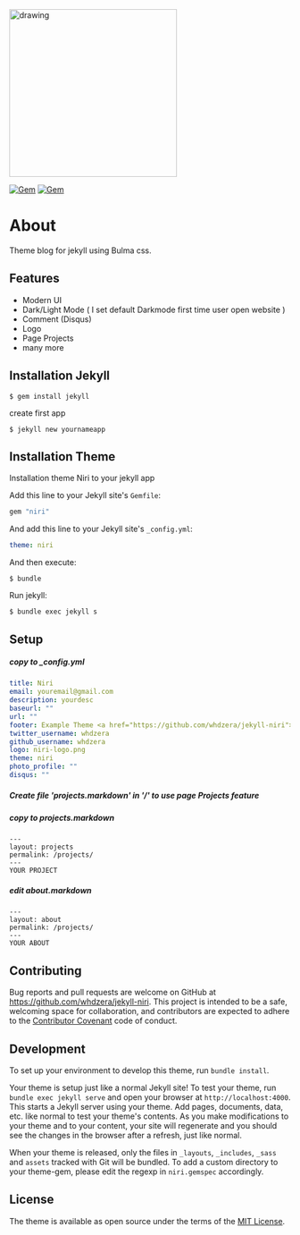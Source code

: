 <img src="https://i.ibb.co.com/sdVSmQ5x/niri-logo.png" alt="drawing" width="300"/>

[![Gem](https://img.shields.io/gem/v/niri.svg)](https://rubygems.org/gems/niri)
[![Gem](https://img.shields.io/gem/dt/niri.svg)](https://rubygems.org/gems/niri)

# About
Theme blog for jekyll using Bulma css.

## Features
- Modern UI
- Dark/Light Mode ( I set default Darkmode first time user open website )
- Comment (Disqus)
- Logo
- Page Projects
- many more

## Installation Jekyll

    $ gem install jekyll


create first app

    $ jekyll new yournameapp


## Installation Theme 

Installation theme Niri to your jekyll app

Add this line to your Jekyll site's `Gemfile`:

```ruby
gem "niri"
```

And add this line to your Jekyll site's `_config.yml`:

```yaml
theme: niri
```

And then execute:

    $ bundle


Run jekyll:

    $ bundle exec jekyll s

## Setup

##### copy to _config.yml

```yaml
title: Niri
email: youremail@gmail.com
description: yourdesc
baseurl: "" 
url: "" 
footer: Example Theme <a href="https://github.com/whdzera/jekyll-niri">Niri</a> [/code] by whdzera
twitter_username: whdzera
github_username: whdzera
logo: niri-logo.png 
theme: niri
photo_profile: ""
disqus: ""
```

##### Create file 'projects.markdown' in '/' to use page Projects feature

##### copy to projects.markdown

```
---
layout: projects
permalink: /projects/
---
YOUR PROJECT
```

##### edit about.markdown

```
---
layout: about
permalink: /projects/
---
YOUR ABOUT
```

## Contributing

Bug reports and pull requests are welcome on GitHub at https://github.com/whdzera/jekyll-niri. This project is intended to be a safe, welcoming space for collaboration, and contributors are expected to adhere to the [Contributor Covenant](https://www.contributor-covenant.org/) code of conduct.

## Development

To set up your environment to develop this theme, run `bundle install`.

Your theme is setup just like a normal Jekyll site! To test your theme, run `bundle exec jekyll serve` and open your browser at `http://localhost:4000`. This starts a Jekyll server using your theme. Add pages, documents, data, etc. like normal to test your theme's contents. As you make modifications to your theme and to your content, your site will regenerate and you should see the changes in the browser after a refresh, just like normal.

When your theme is released, only the files in `_layouts`, `_includes`, `_sass` and `assets` tracked with Git will be bundled.
To add a custom directory to your theme-gem, please edit the regexp in `niri.gemspec` accordingly.

## License

The theme is available as open source under the terms of the [MIT License](https://opensource.org/licenses/MIT).
